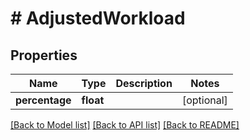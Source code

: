 # # AdjustedWorkload

## Properties

Name | Type | Description | Notes
------------ | ------------- | ------------- | -------------
**percentage** | **float** |  | [optional]

[[Back to Model list]](../../README.md#models) [[Back to API list]](../../README.md#endpoints) [[Back to README]](../../README.md)
